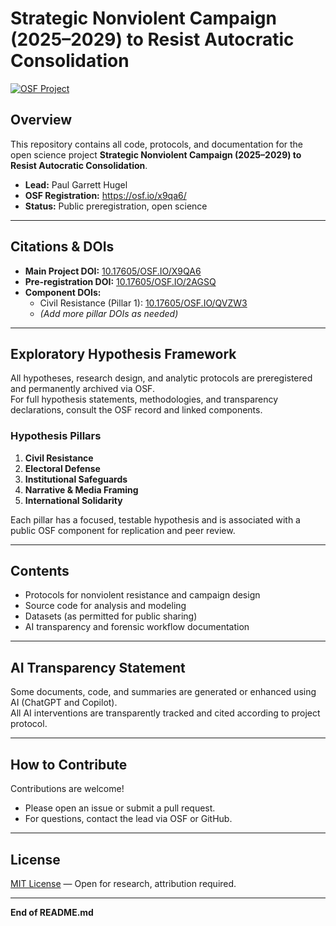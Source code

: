 # Strategic Nonviolent Campaign (2025–2029) to Resist Autocratic Consolidation

[![OSF Project](https://img.shields.io/badge/OSF-Strategic_Nonviolent_Campaign-1abc9c?logo=Open%20Science%20Framework)](https://osf.io/x9qa6/)

## Overview

This repository contains all code, protocols, and documentation for the open science project **Strategic Nonviolent Campaign (2025–2029) to Resist Autocratic Consolidation**.

- **Lead:** Paul Garrett Hugel
- **OSF Registration:** https://osf.io/x9qa6/
- **Status:** Public preregistration, open science

---

## Citations & DOIs

- **Main Project DOI:** [10.17605/OSF.IO/X9QA6](https://doi.org/10.17605/OSF.IO/X9QA6)
- **Pre-registration DOI:** [10.17605/OSF.IO/2AGSQ](https://doi.org/10.17605/OSF.IO/2AGSQ)
- **Component DOIs:**
    - Civil Resistance (Pillar 1): [10.17605/OSF.IO/QVZW3](https://doi.org/10.17605/OSF.IO/QVZW3)
    - *(Add more pillar DOIs as needed)*

---

## Exploratory Hypothesis Framework

All hypotheses, research design, and analytic protocols are preregistered and permanently archived via OSF.  
For full hypothesis statements, methodologies, and transparency declarations, consult the OSF record and linked components.

### Hypothesis Pillars

1. **Civil Resistance**
2. **Electoral Defense**
3. **Institutional Safeguards**
4. **Narrative & Media Framing**
5. **International Solidarity**

Each pillar has a focused, testable hypothesis and is associated with a public OSF component for replication and peer review.

---

## Contents

- Protocols for nonviolent resistance and campaign design
- Source code for analysis and modeling
- Datasets (as permitted for public sharing)
- AI transparency and forensic workflow documentation

---

## AI Transparency Statement

Some documents, code, and summaries are generated or enhanced using AI (ChatGPT and Copilot).  
All AI interventions are transparently tracked and cited according to project protocol.

---

## How to Contribute

Contributions are welcome!
- Please open an issue or submit a pull request.
- For questions, contact the lead via OSF or GitHub.

---

## License

[MIT License](LICENSE) — Open for research, attribution required.

---

**End of README.md**
